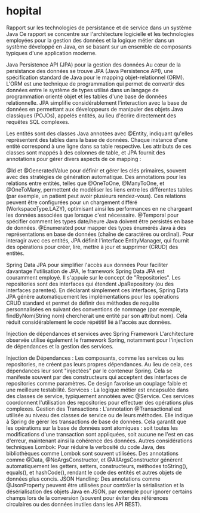 # hopital
Rapport sur les technologies de persistance et de service dans un système Java
Ce rapport se concentre sur l'architecture logicielle et les technologies employées pour la gestion des données et la logique métier dans un système développé en Java, en se basant sur un ensemble de composants typiques d'une application moderne.

Java Persistence API (JPA) pour la gestion des données
Au cœur de la persistance des données se trouve JPA (Java Persistence API), une spécification standard de Java pour le mapping objet-relationnel (ORM). L'ORM est une technique de programmation qui permet de convertir des données entre le système de types utilisé dans un langage de programmation orienté objet et les tables d'une base de données relationnelle. JPA simplifie considérablement l'interaction avec la base de données en permettant aux développeurs de manipuler des objets Java classiques (POJOs), appelés entités, au lieu d'écrire directement des requêtes SQL complexes.

Les entités sont des classes Java annotées avec @Entity, indiquant qu'elles représentent des tables dans la base de données. Chaque instance d'une entité correspond à une ligne dans sa table respective. Les attributs de ces classes sont mappés à des colonnes de table, et JPA fournit des annotations pour gérer divers aspects de ce mapping :

@Id et @GeneratedValue pour définir et gérer les clés primaires, souvent avec des stratégies de génération automatique.
Des annotations pour les relations entre entités, telles que @OneToOne, @ManyToOne, et @OneToMany, permettent de modéliser les liens entre les différentes tables (par exemple, un patient peut avoir plusieurs rendez-vous). Ces relations peuvent être configurées pour un chargement différé (WorkspaceType.LAZY), optimisant ainsi les performances en ne chargeant les données associées que lorsque c'est nécessaire.
@Temporal pour spécifier comment les types date/heure Java doivent être persistés en base de données.
@Enumerated pour mapper des types énumérés Java à des représentations en base de données (chaîne de caractères ou ordinal).
Pour interagir avec ces entités, JPA définit l'interface EntityManager, qui fournit des opérations pour créer, lire, mettre à jour et supprimer (CRUD) des entités.

Spring Data JPA pour simplifier l'accès aux données
Pour faciliter davantage l'utilisation de JPA, le framework Spring Data JPA est couramment employé. Il s'appuie sur le concept de "Repositories". Les repositories sont des interfaces qui étendent JpaRepository (ou des interfaces parentes). En déclarant simplement ces interfaces, Spring Data JPA génère automatiquement les implémentations pour les opérations CRUD standard et permet de définir des méthodes de requête personnalisées en suivant des conventions de nommage (par exemple, findByNom(String nom) chercherait une entité par son attribut nom). Cela réduit considérablement le code répétitif lié à l'accès aux données.

Injection de dépendances et services avec Spring Framework
L'architecture observée utilise également le framework Spring, notamment pour l'injection de dépendances et la gestion des services.

Injection de Dépendances : Les composants, comme les services ou les repositories, ne créent pas leurs propres dépendances. Au lieu de cela, ces dépendances leur sont "injectées" par le conteneur Spring. Cela se manifeste souvent par des constructeurs qui acceptent des interfaces de repositories comme paramètres. Ce design favorise un couplage faible et une meilleure testabilité.
Services : La logique métier est encapsulée dans des classes de service, typiquement annotées avec @Service. Ces services coordonnent l'utilisation des repositories pour effectuer des opérations plus complexes.
Gestion des Transactions : L'annotation @Transactional est utilisée au niveau des classes de service ou de leurs méthodes. Elle indique à Spring de gérer les transactions de base de données. Cela garantit que les opérations sur la base de données sont atomiques : soit toutes les modifications d'une transaction sont appliquées, soit aucune ne l'est en cas d'erreur, maintenant ainsi la cohérence des données.
Autres considérations techniques
Lombok: Pour réduire la verbosité du code Java, des bibliothèques comme Lombok sont souvent utilisées. Des annotations comme @Data, @NoArgsConstructor, et @AllArgsConstructor génèrent automatiquement les getters, setters, constructeurs, méthodes toString(), equals(), et hashCode(), rendant le code des entités et autres objets de données plus concis.
JSON Handling: Des annotations comme @JsonProperty peuvent être utilisées pour contrôler la sérialisation et la désérialisation des objets Java en JSON, par exemple pour ignorer certains champs lors de la conversion (souvent pour éviter des références circulaires ou des données inutiles dans les API REST).
